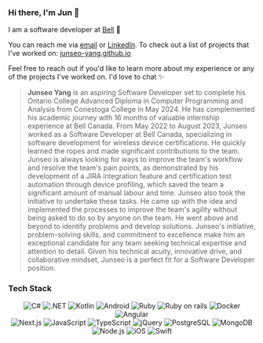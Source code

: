 ### Hi there, I'm Jun 👋

I am a software developer at [Bell](https://www.bell.ca/) :seedling:

You can reach me via [email](mailto:jsy724724@gmail.com?Subject=Hi%20there!) or [LinkedIn](https://linkedin.com/in/junseo-yang). To check out a list of projects that I've worked on: [junseo-yang.github.io](https://junseo-yang.github.io)

Feel free to reach out if you'd like to learn more about my experience or any of the projects I've worked on. I'd love to chat ✨

> **Junseo Yang** is an aspiring Software Developer set to complete his Ontario College Advanced Diploma in Computer Programming and Analysis from Conestoga College in May 2024. He has complemented his academic journey with 16 months of valuable internship experience at Bell Canada. From May 2022 to August 2023, Junseo worked as a Software Developer at Bell Canada, specializing in software development for wireless device certifications. He quickly learned the ropes and made significant contributions to the team. Junseo is always looking for ways to improve the team's workflow and resolve the team's pain points, as demonstrated by his development of a JIRA integration feature and certification test automation through device profiling, which saved the team a significant amount of manual labour and time. Junseo also took the initiative to undertake these tasks. He came up with the idea and implemented the processes to improve the team's agility without being asked to do so by anyone on the team. He went above and beyond to identify problems and develop solutions. Junseo's initiative, problem-solving skills, and commitment to excellence make him an exceptional candidate for any team seeking technical expertise and attention to detail. Given his technical acuity, innovative drive, and collaborative mindset, Junseo is a perfect fit for a Software Developer position.

### Tech Stack
<p align="center">
  <img alt="C#" src="https://img.shields.io/badge/c%23-%23239120.svg?style=for-the-badge&logo=csharp&logoColor=white">
  <img alt=".NET" src="https://img.shields.io/badge/.NET-5C2D91?style=for-the-badge&logo=.net&logoColor=white">
  <img alt="Kotlin" src="https://img.shields.io/badge/Kotlin-0095D5?&style=for-the-badge&logo=kotlin&logoColor=white">
  <img alt="Android" src="https://img.shields.io/badge/android-3DDC84?style=for-the-badge&logo=android&logoColor=white">
  <img alt="Ruby" src="https://img.shields.io/badge/Ruby-CC342D?style=for-the-badge&logo=ruby&logoColor=white">
  <img alt="Ruby on rails" src="https://img.shields.io/badge/Ruby_on_Rails-CC0000?style=for-the-badge&logo=ruby-on-rails&logoColor=white">
  <img alt="Docker" src="https://img.shields.io/badge/docker-2496ED?style=for-the-badge&logo=docker&logoColor=white"/>
  <img alt="Angular" src="https://img.shields.io/badge/Angular-DD0031?style=for-the-badge&logo=angular&logoColor=white">
  <br />
  <img alt="Next.js" src="https://img.shields.io/badge/next.js-000000?style=for-the-badge&logo=nextdotjs&logoColor=white">
  <img alt="JavaScript" src="https://img.shields.io/badge/javascript-F7DF1E?style=for-the-badge&logo=javascript&logoColor=black">
  <img alt="TypeScript" src="https://img.shields.io/badge/TypeScript-007ACC?style=for-the-badge&logo=typescript&logoColor=white">
  <img alt="jQuery" src="https://img.shields.io/badge/jquery-0769AD?style=for-the-badge&logo=jquery&logoColor=white">
  <img alt="PostgreSQL" src="https://img.shields.io/badge/PostgreSQL-316192?style=for-the-badge&logo=postgresql&logoColor=white">
  <img alt="MongoDB" src="https://img.shields.io/badge/mongoDB-47A248?style=for-the-badge&logo=MongoDB&logoColor=white">
  <img alt="Node.js" src="https://img.shields.io/badge/Node.js-43853D?style=for-the-badge&logo=node.js&logoColor=white">
  <img alt="iOS" src="https://img.shields.io/badge/iOS-000000?style=for-the-badge&logo=ios&logoColor=white">
  <img alt="Swift" src="https://img.shields.io/badge/Swift-FA7343?style=for-the-badge&logo=swift&logoColor=white">
</p>

<!--
### LeetCode

[![lcalmsky's LeetCode stats](https://leetcode-stats-six.vercel.app/api?username=lcalmsky&theme=dark)](https://github.com/lcalmsky/leetcode-stats)

[comment]: <> (<img alt="Spring" src="https://img.shields.io/badge/Spring-6DB33F?style=for-the-badge&logo=Spring&logoColor=white"/>)
[comment]: <> (<img alt="Kubernetes" src="https://img.shields.io/badge/kubernetes-326CE5?style=for-the-badge&logo=kubernetes&logoColor=white"/>)
[comment]: <> (<img alt="Azure" src="https://img.shields.io/badge/azure-0078D4?style=for-the-badge&logo=microsoft%20azure&logoColor=white"/>)

### Links
* [resume](https://lcalmsky.github.io/resume/)
* [blog](https://jaime-note.tistory.com/)
-->
